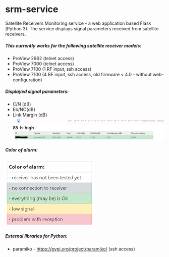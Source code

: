 # srm-service
Satellite Receivers Monitoring service - a web application based Flask (Python 3). The service displays signal parameters received from satellite receivers.

##### This currently works for the following satellite receiver models: 

* ProView 2962 (telnet access)
* ProView 7000 (telnet access)
* ProView 7100 (1 RF input, ssh access)
* ProView 7100 (4 RF input, ssh access, old firmware < 4.0 - without web-configuration)

##### Displayed signal parameters:

* C/N (dB)
* Eb/NO(dB)
* Link Margin (dB)
![alt-текст](https://github.com/dmshch/srm-service/blob/master/screenshots/signal_parameters.png "Parameters")


##### Color of alarm:

![alt-текст](https://github.com/dmshch/srm-service/blob/master/screenshots/color_alarm.png "Alarms")


##### External libraries for Python:
* paramiko - https://pypi.org/project/paramiko/ (ssh access)
